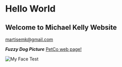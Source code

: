 # Hello World
## Welcome to Michael Kelly Website

martisemk@gmail.com


***Fuzzy Dog Picture***
[PetCo web page!](https://www.petco.com/shop/en/petcostore/category/dog)

![My Face](https://i.imgur.com/QTOnS26.jpg)
Test
